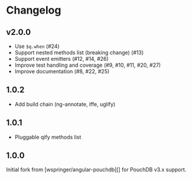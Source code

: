 # Changelog

## v2.0.0

* Use `$q.when` (#24)
* Support nested methods list (breaking change) (#13)
* Support event emitters (#12, #14, #26)
* Improve test handling and coverage (#9, #10, #11, #20, #27)
* Improve documentation (#8, #22, #25)

## 1.0.2

* Add build chain (ng-annotate, iffe, uglify)

## 1.0.1

* Pluggable qify methods list

## 1.0.0

Initial fork from [wspringer/angular-pouchdb][] for PouchDB v3.x support.

[wspringer/pouchdb]: https://github.com/wspringer/angular-pouchdb
